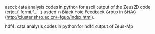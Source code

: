 
ascci: data analysis codes in python for ascii output of the Zeus2D code (crjet.f, fermi.f......) usded in Black Hole Feedback Group in SHAO (http://cluster.shao.ac.cn/~fguo/index.html).  

hdf4: data analysis codes in python for hdf4 output of Zeus-Mp
